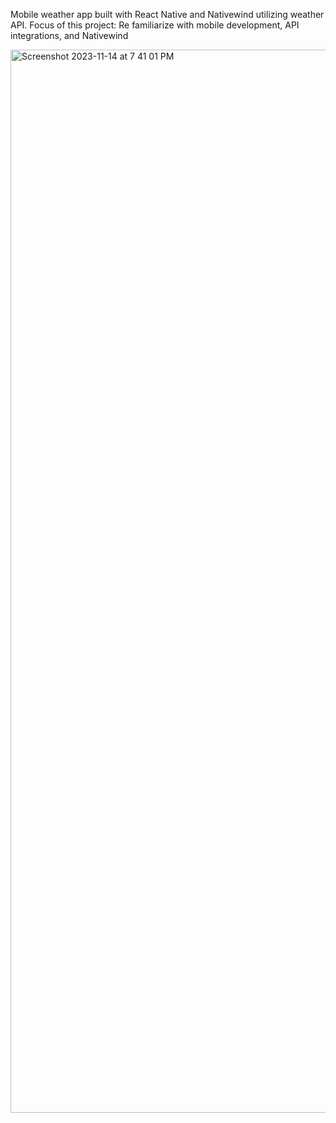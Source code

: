 Mobile weather app built with React Native and Nativewind utilizing weather API. Focus of this project: Re familiarize with mobile development, API integrations, and Nativewind

<img width="1701" alt="Screenshot 2023-11-14 at 7 41 01 PM" src="https://github.com/Eddie-Kuo/weather-app-react-native/assets/105310669/c54c6845-2d34-4cc4-97b3-8970792140b4">
